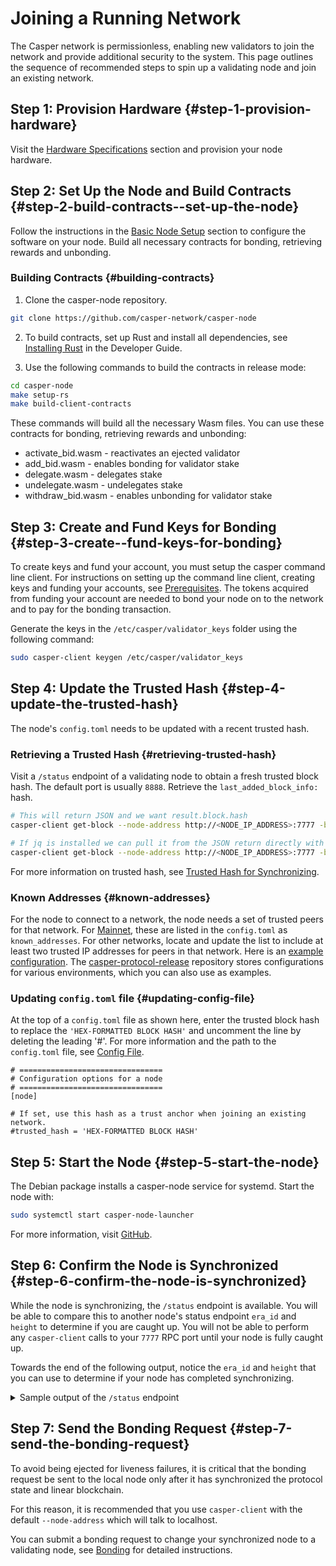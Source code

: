# Joining a Running Network

The Casper network is permissionless, enabling new validators to join the network and provide additional security to the system. This page outlines the sequence of recommended steps to spin up a validating node and join an existing network.

## Step 1: Provision Hardware {#step-1-provision-hardware}

Visit the [Hardware Specifications](hardware.md) section and provision your node hardware.

## Step 2: Set Up the Node and Build Contracts {#step-2-build-contracts--set-up-the-node}

Follow the instructions in the [Basic Node Setup](setup.md) section to configure the software on your node. Build all necessary contracts for bonding, retrieving rewards and unbonding.

### Building Contracts {#building-contracts}
1. Clone the casper-node repository. 

```bash
git clone https://github.com/casper-network/casper-node
```
2. To build contracts, set up Rust and install all dependencies, see [Installing Rust](../dapp-dev-guide/writing-contracts/getting-started.md#installing-rust) in the Developer Guide.

3. Use the following commands to build the contracts in release mode:

```bash
cd casper-node
make setup-rs
make build-client-contracts
```

These commands will build all the necessary Wasm files. You can use these contracts for bonding, retrieving rewards and unbonding:
- activate_bid.wasm - reactivates an ejected validator
- add_bid.wasm - enables bonding for validator stake
- delegate.wasm - delegates stake
- undelegate.wasm - undelegates stake
- withdraw_bid.wasm - enables unbonding for validator stake

## Step 3: Create and Fund Keys for Bonding {#step-3-create--fund-keys-for-bonding}

To create keys and fund your account, you must setup the casper command line client. For instructions on setting up the command line client, creating keys and funding your accounts, see [Prerequisites](../workflow/setup.md). The tokens acquired from funding your account are needed to bond your node on to the network and to pay for the bonding transaction.

Generate the keys in the `/etc/casper/validator_keys` folder using the following command:

```bash
sudo casper-client keygen /etc/casper/validator_keys
```

## Step 4: Update the Trusted Hash {#step-4-update-the-trusted-hash}

The node's `config.toml` needs to be updated with a recent trusted hash. 

### Retrieving a Trusted Hash {#retrieving-trusted-hash}

Visit a `/status` endpoint of a validating node to obtain a fresh trusted block hash. The default port is usually `8888`. Retrieve the `last_added_block_info:` hash. 

```bash
# This will return JSON and we want result.block.hash
casper-client get-block --node-address http://<NODE_IP_ADDRESS>:7777 -b 20

# If jq is installed we can pull it from the JSON return directly with
casper-client get-block --node-address http://<NODE_IP_ADDRESS>:7777 -b 20 | jq -r .result.block.hash
```

For more information on trusted hash, see [Trusted Hash for Synchronizing](../setup/#trusted-hash-for-synchronizing).

### Known Addresses {#known-addresses}

For the node to connect to a network, the node needs a set of trusted peers for that network. For [Mainnet](https://cspr.live/), these are listed in the `config.toml` as `known_addresses`. For other networks, locate and update the list to include at least two trusted IP addresses for peers in that network. Here is an [example configuration](https://github.com/casper-network/casper-protocol-release/blob/main/config/config-example.toml). The [casper-protocol-release](https://github.com/casper-network/casper-protocol-release) repository stores configurations for various environments, which you can also use as examples.

### Updating `config.toml` file {#updating-config-file}

At the top of a `config.toml` file as shown here, enter the trusted block hash to replace the `'HEX-FORMATTED BLOCK HASH'` and uncomment the line by deleting the leading '#'. For more information and the path to the `config.toml` file, see [Config File](../setup/#config-file).

```
# ================================
# Configuration options for a node
# ================================
[node]

# If set, use this hash as a trust anchor when joining an existing network.
#trusted_hash = 'HEX-FORMATTED BLOCK HASH'
```

## Step 5: Start the Node {#step-5-start-the-node}

The Debian package installs a casper-node service for systemd. Start the node with:

```bash
sudo systemctl start casper-node-launcher
```

For more information, visit [GitHub](https://github.com/casper-network/casper-node/tree/master/resources/production).

## Step 6: Confirm the Node is Synchronized {#step-6-confirm-the-node-is-synchronized}

While the node is synchronizing, the `/status` endpoint is available. You will be able to compare this to another node's status endpoint `era_id` and `height` to determine if you are caught up. You will not be able to perform any `casper-client` calls to your `7777` RPC port until your node is fully caught up.

Towards the end of the following output, notice the `era_id` and `height` that you can use to determine if your node has completed synchronizing.

<details>
<summary>Sample output of the <code>/status</code> endpoint</summary>

```json
{
  "api_version": "1.4.3",
  "chainspec_name": "casper-test",
  "starting_state_root_hash": "e2218b6bdb8137a178f242e9de24ef5db06af7925e8e4c65fa82d41df38f4576",
  "peers": [
    {
      "node_id": "tls:0097..b253",
      "address": "18.163.249.168:35000"
    },
    ...
    ...
    ...
    {
      "node_id": "tls:ff95..c014",
      "address": "93.186.201.14:35000"
    }
  ],
  "last_added_block_info": {
    "hash": "8280de05cb34071f276fbe7c69a07cb325ddd373f685877911238b614bdcc5b1",
    "timestamp": "2022-01-04T15:33:08.224Z",
    "era_id": 3240,
    "height": 430162,
    "state_root_hash": "ec4ff5c4d0a9021984b56e2b6de4a57188101c24e09b765c3fee740353690076",
    "creator": "01ace6578907bfe6eba3a618e863bbe7274284c88e405e2857be80dd094726a223"
  },
  "our_public_signing_key": "01cb41ee07d1827e243588711d45040fe46402bf3901fb550abfd08d1341700270",
  "round_length": null,
  "next_upgrade": null,
  "build_version": "1.4.3-a44bed1fd-casper-mainnet",
  "uptime": "25days 1h 48m 22s 47ms"
}
```
</details>

## Step 7: Send the Bonding Request {#step-7-send-the-bonding-request}

To avoid being ejected for liveness failures, it is critical that the bonding request be sent to the local node only after it has synchronized the protocol state and linear blockchain.

For this reason, it is recommended that you use `casper-client` with the default `--node-address` which will talk to localhost.

You can submit a bonding request to change your synchronized node to a validating node, see [Bonding](bonding.md) for detailed instructions.
